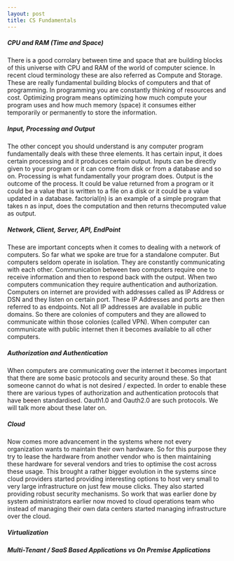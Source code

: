 ```yaml
---
layout: post
title: CS Fundamentals 
---
```


##### CPU and RAM (Time and Space) 
There is a good corrolary between time and space that are building blocks of this universe with CPU and RAM of the world of computer science. In recent cloud terminology these are also referred as Compute and Storage. These are really fundamental building blocks of computers and that of programming. In programming you are constantly thinking of resources and cost. Optimizing program means optimizing how much compute your program uses and how much memory (space) it consumes either temporarily or permanently to store the information. 

##### Input, Processing and Output 
The other concept you should understand is any computer program fundamentally deals with these three elements. It has certain input, it does certain processing and it produces certain output. Inputs can be directly given to your program or it can come from disk or from a database and so on. Processing is what fundamentally your program does. Output is the outcome of the process. It could be value returned from a program or it could be a value that is written to a file on a disk or it could be a value updated in a database. 
factorial(n) is an example of a simple program that takes n as input, does the computation and then returns thecomputed value as output. 

##### Network, Client, Server, API, EndPoint 
These are important concepts when it comes to dealing with a network of computers. So far what we spoke are true for a standalone computer. But computers seldom operate in isolation. They are constantly communicating with each other. Communication between two computers require one to receive information and then to respond back with the output. When two computers communication they require authentication and authorization. Computers on internet are provided with addresses called as IP Address or DSN and they listen on certain port. These IP Addresses and ports are then referred to as endpoints. Not all IP addresses are available in public domains. So there are colonies of computers and they are allowed to communicate within those colonies (called VPN). When computer can communicate with public internet then it becomes available to all other computers. 

##### Authorization and Authentication
When computers are communicating over the internet it becomes important that there are some basic protocols and security around these. So that someone cannot do what is not desired / expected. In order to enable these there are various types of authorization and authentication protocols that have beeen standardised. Oauth1.0 and Oauth2.0 are such protocols. We will talk more about these later on. 

##### Cloud 
Now comes more advancement in the systems where not every organization wants to maintain their own hardware. So for this purpose they try to lease the hardware from another vendor who is then maintaining these hardware for several vendors and tries to optimise the cost across these usage. This brought a rather bigger evolution in the systems since cloud providers started providing interesting options to host very small to very large infrastructure on just few mouse clicks. They also started providing robust security mechanisms. So work that was earlier done by system administrators earlier now moved to cloud operations team who instead of managing their own data centers started managing infrastructure over the cloud. 

##### Virtualization 


##### Multi-Tenant / SaaS Based Applications vs On Premise Applications 


